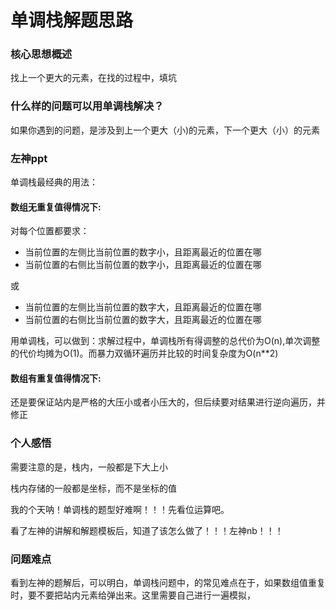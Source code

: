 # 单调栈解题思路

### 核心思想概述

找上一个更大的元素，在找的过程中，填坑

### 什么样的问题可以用单调栈解决？

如果你遇到的问题，是涉及到上一个更大（小)的元素，下一个更大（小）的元素

### 左神ppt

单调栈最经典的用法：

#### 数组无重复值得情况下:

对每个位置都要求：

- 当前位置的左侧比当前位置的数字小，且距离最近的位置在哪
- 当前位置的右侧比当前位置的数字小，且距离最近的位置在哪

或

- 当前位置的左侧比当前位置的数字大，且距离最近的位置在哪
- 当前位置的右侧比当前位置的数字大，且距离最近的位置在哪

用单调栈，可以做到：求解过程中，单调栈所有得调整的总代价为O(n),单次调整的代价均摊为O(1)。而暴力双循环遍历并比较的时间复杂度为O(n**2)

#### 数组有重复值得情况下:

还是要保证站内是严格的大压小或者小压大的，但后续要对结果进行逆向遍历，并修正

### 个人感悟

需要注意的是，栈内，一般都是下大上小

栈内存储的一般都是坐标，而不是坐标的值

我的个天呐！单调栈的题型好难啊！！！先看位运算吧。

看了左神的讲解和解题模板后，知道了该怎么做了！！！左神nb！！！

### 问题难点

看到左神的题解后，可以明白，单调栈问题中，的常见难点在于，如果数组值重复时，要不要把站内元素给弹出来。这里需要自己进行一遍模拟，